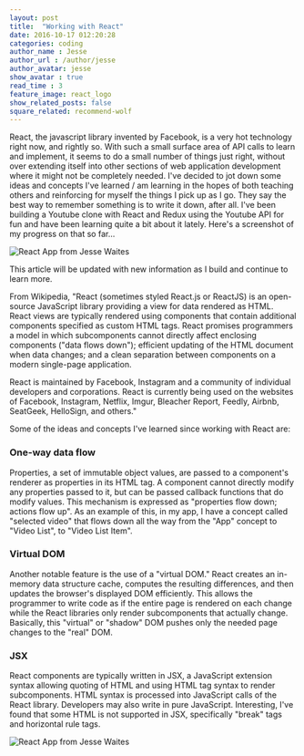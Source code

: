 ```yaml
---
layout: post
title:  "Working with React"
date: 2016-10-17 012:20:28
categories: coding
author_name : Jesse
author_url : /author/jesse
author_avatar: jesse
show_avatar : true
read_time : 3
feature_image: react_logo
show_related_posts: false
square_related: recommend-wolf
---
```


React, the javascript library invented by Facebook, is a very hot technology right now, and rightly so. With such a small surface area of API calls to learn and implement, it seems to do a small number of things just right, without over extending itself into other sections of web application development where it might not be completely needed. I've decided to jot down some ideas and concepts I've learned / am learning in the hopes of both teaching others and reinforcing for myself the things I pick up as I go. They say the best way to remember something is to write it down, after all. I've been building a Youtube clone with React and Redux using the Youtube API for fun and have been learning quite a bit about it lately. Here's a screenshot of my progress on that so far...

![React App from Jesse Waites](http://i.imgur.com/CdY8xjj.png)

This article will be updated with new information as I build and continue to learn more.

From Wikipedia, "React (sometimes styled React.js or ReactJS) is an open-source JavaScript library providing a view for data rendered as HTML. React views are typically rendered using components that contain additional components specified as custom HTML tags. React promises programmers a model in which subcomponents cannot directly affect enclosing components ("data flows down"); efficient updating of the HTML document when data changes; and a clean separation between components on a modern single-page application.

React is maintained by Facebook, Instagram and a community of individual developers and corporations. React is currently being used on the websites of Facebook, Instagram, Netflix, Imgur, Bleacher Report, Feedly, Airbnb, SeatGeek, HelloSign, and others."

Some of the ideas and concepts I've learned since working with React are:

### One-way data flow ###

Properties, a set of immutable object values, are passed to a component's renderer as properties in its HTML tag. A component cannot directly modify any properties passed to it, but can be passed callback functions that do modify values. This mechanism is expressed as "properties flow down; actions flow up". As an example of this, in my app, I have a concept called "selected video" that flows down all the way from the "App" concept to "Video List", to "Video List Item".

### Virtual DOM ###

Another notable feature is the use of a "virtual DOM." React creates an in-memory data structure cache, computes the resulting differences, and then updates the browser's displayed DOM efficiently. This allows the programmer to write code as if the entire page is rendered on each change while the React libraries only render subcomponents that actually change. Basically, this "virtual" or "shadow" DOM pushes only the needed page changes to the "real" DOM.

### JSX ###

React components are typically written in JSX, a JavaScript extension syntax allowing quoting of HTML and using HTML tag syntax to render subcomponents. HTML syntax is processed into JavaScript calls of the React library. Developers may also write in pure JavaScript. Interesting, I've found that some HTML is not supported in JSX, specifically "break" tags and horizontal rule tags.



![React App from Jesse Waites](http://i.imgur.com/CdY8xjj.png)
